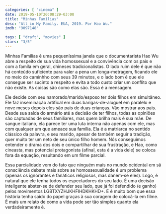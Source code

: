 ```yaml
---
categories: [ "cinema" ]
date: 2019-05-10T20:08:29-03:00
title: "Minhas Famílias"
desc: "All in My Family. EUA, 2019. Por Hao Wu."
imdb: "9097148"

tags: [ "draft", "movies" ]
stars: "3/5"
---
```

Minhas Famílias é uma pequeníssima janela que o documentarista Hao Wu abre a respeito de sua vida homossexual e a convivência com os pais e com a famíla em geral, chineses tradicionalistas. O lado ruim dele é que não há conteúdo suficiente para valer a pena um longa-metragem, ficando ele no meio do caminhho com seus 39 minutos, e o lado bom é que ele consegue ser sucinto a respeito e evita a todo custo criar um conflito que não existe. As coisas são como elas são. Essa é a mensagem.

Ele decide com seu namorado/marido/esposo ter dois filhos em simultâneo. Ele faz inseminação artifical em duas barigas-de-aluguel em paralelo e nove meses depois eles são pais de duas crianças. Vão mostrar aos pais. Desde sua saída do armário até a decisão de ter filhos, todas as opiniões são captuadas de seus familiares, mas quem brilha mais é sua mãe. De sangue italiano, ela parece ter uma luta interna não apenas com ele, mas com qualquer um que ameace sua família. Ela é a matriarca no sentido clássico da palavra, e seu marido, apesar de também seguir a tradição, quer muito ter um neto de seu único filho homem. Nós conseguimos entender o drama dos dois e compartilhar de sua frustração, e Hao, como cineasta, mas potencial protagonista (afinal, esta é a vida dele) se coloca fora da equação, resultando em um filme parcial.

Essa parcialidade vem do fato que ninguém mais no mundo ocidental em sã consciência debate mais sobre se homossexualidade é um problema (apenas os ignorantes e fanáticos religiosos, mas danem-se eles). Logo, é natural que ele tenha todos os espectadores do seu lado. É uma decisão inteligente abster-se de defender seu lado, que já foi defendido (e ganho) pelos movimentos LGBTXYZHJKHFIHDKHKHD+. E é muito bom que essa história tenha saído do papel graças à sua coragem de colocá-la em filme. É mais um relato de como a vida pode ser tão simples quanto ela verdadeiramente é.
